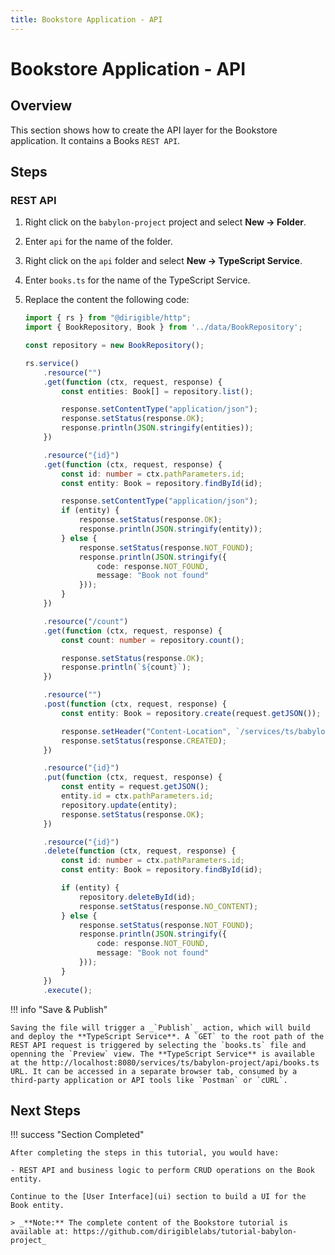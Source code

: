 ```yaml
---
title: Bookstore Application - API
---
```


Bookstore Application - API
===

## Overview

This section shows how to create the API layer for the Bookstore application.
It contains a Books `REST API`. 

## Steps

### REST API

1. Right click on the `babylon-project` project and select **New &#8594; Folder**.
1. Enter `api` for the name of the folder.
1. Right click on the `api` folder and select **New &#8594; TypeScript Service**.
1. Enter `books.ts` for the name of the TypeScript Service.
1. Replace the content the following code:

    ```ts
    import { rs } from "@dirigible/http";
    import { BookRepository, Book } from '../data/BookRepository';

    const repository = new BookRepository();

    rs.service()
        .resource("")
        .get(function (ctx, request, response) {
            const entities: Book[] = repository.list();

            response.setContentType("application/json");
            response.setStatus(response.OK);
            response.println(JSON.stringify(entities));
        })

        .resource("{id}")
        .get(function (ctx, request, response) {
            const id: number = ctx.pathParameters.id;
            const entity: Book = repository.findById(id);

            response.setContentType("application/json");
            if (entity) {
                response.setStatus(response.OK);
                response.println(JSON.stringify(entity));
            } else {
                response.setStatus(response.NOT_FOUND);
                response.println(JSON.stringify({
                    code: response.NOT_FOUND,
                    message: "Book not found"
                }));
            }
        })

        .resource("/count")
        .get(function (ctx, request, response) {
            const count: number = repository.count();

            response.setStatus(response.OK);
            response.println(`${count}`);
        })

        .resource("")
        .post(function (ctx, request, response) {
            const entity: Book = repository.create(request.getJSON());

            response.setHeader("Content-Location", `/services/ts/babylon-project/service/Books.ts/${entity.id}`);
            response.setStatus(response.CREATED);
        })

        .resource("{id}")
        .put(function (ctx, request, response) {
            const entity = request.getJSON();
            entity.id = ctx.pathParameters.id;
            repository.update(entity);
            response.setStatus(response.OK);
        })

        .resource("{id}")
        .delete(function (ctx, request, response) {
            const id: number = ctx.pathParameters.id;
            const entity: Book = repository.findById(id);

            if (entity) {
                repository.deleteById(id);
                response.setStatus(response.NO_CONTENT);
            } else {
                response.setStatus(response.NOT_FOUND);
                response.println(JSON.stringify({
                    code: response.NOT_FOUND,
                    message: "Book not found"
                }));
            }
        })
        .execute();
    ```

!!! info "Save & Publish"
    
	Saving the file will trigger a _`Publish`_ action, which will build and deploy the **TypeScript Service**. A `GET` to the root path of the REST API request is triggered by selecting the `books.ts` file and openning the `Preview` view. The **TypeScript Service** is available at the http://localhost:8080/services/ts/babylon-project/api/books.ts URL. It can be accessed in a separate browser tab, consumed by a third-party application or API tools like `Postman` or `cURL`.

## Next Steps

!!! success "Section Completed"

    After completing the steps in this tutorial, you would have:

    - REST API and business logic to perform CRUD operations on the Book entity.

    Continue to the [User Interface](ui) section to build a UI for the Book entity.

    > _**Note:** The complete content of the Bookstore tutorial is available at: https://github.com/dirigiblelabs/tutorial-babylon-project_
